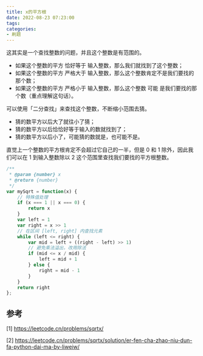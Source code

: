 ```yaml
---
title: x的平方根 
date: 2022-08-23 07:23:00
tags:
categories:
- 刷题
---
```


这其实是一个查找整数的问题，并且这个整数是有范围的。
- 如果这个整数的平方 恰好等于 输入整数，那么我们就找到了这个整数；
- 如果这个整数的平方 严格大于 输入整数，那么这个整数肯定不是我们要找的那个数；
- 如果这个整数的平方 严格小于 输入整数，那么这个整数 可能 是我们要找的那个数（重点理解这句话）。

可以使用「二分查找」来查找这个整数，不断缩小范围去猜。
- 猜的数平方以后大了就往小了猜；
- 猜的数平方以后恰恰好等于输入的数就找到了；
- 猜的数平方以后小了，可能猜的数就是，也可能不是。

直觉上一个整数的平方根肯定不会超过它自己的一半，但是 0 和 1 除外，因此我们可以在 1 到输入整数除以 2 这个范围里查找我们要找的平方根整数。

```javascript
/**
 * @param {number} x
 * @return {number}
 */
var mySqrt = function(x) {
    // 特殊值处理
    if (x === 1 || x === 0) {
        return x
    }
    var left = 1
    var right = x >> 1
    // 在区间 [left, right] 内查找元素
    while (left <= right) {
        var mid = left + ((right - left) >> 1) 
        // 避免乘法溢出，改用除法
        if (mid <= x / mid) {
            left = mid + 1
        } else {
            right = mid - 1
        }
    }
    return right
};
```

## 参考
[1] https://leetcode.cn/problems/sqrtx/

[2] https://leetcode.cn/problems/sqrtx/solution/er-fen-cha-zhao-niu-dun-fa-python-dai-ma-by-liweiw/